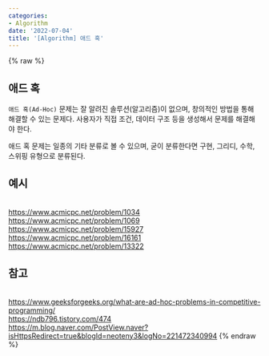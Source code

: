 ```yaml
---
categories:
- Algorithm
date: '2022-07-04'
title: '[Algorithm] 애드 혹'
---
```


{% raw %}
##  애드 혹
`애드 혹(Ad-Hoc)` 문제는 잘 알려진 솔루션(알고리즘)이 없으며, 창의적인 방법을 통해 해결할 수 있는 문제다. 사용자가 직접 조건, 데이터 구조 등을 생성해서 문제를 해결해야 한다.

애드 혹 문제는 일종의 기타 분류로 볼 수 있으며, 굳이 분류한다면 구현, 그리디, 수학, 스위핑 유형으로 분류된다.

## 예시
<br>https://www.acmicpc.net/problem/1034
<br>https://www.acmicpc.net/problem/1069
<br>https://www.acmicpc.net/problem/15927
<br>https://www.acmicpc.net/problem/16161
<br>https://www.acmicpc.net/problem/13322

## 참고
<br>https://www.geeksforgeeks.org/what-are-ad-hoc-problems-in-competitive-programming/
<br>https://ndb796.tistory.com/474
<br>https://m.blog.naver.com/PostView.naver?isHttpsRedirect=true&blogId=neoteny3&logNo=221472340994
{% endraw %}
